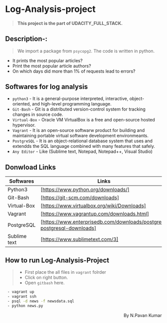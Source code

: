 # Log-Analysis-project

> #### This project is the part of UDACITY_FULL_STACK.

## Description-:
>We import a package from `psycopg2`. 
>The code is written in python.

 - It prints the most popular articles?
 - Print the most popular article authors?
 - On which days did more than 1% of requests lead to errors?
 
 ## Softwares for log analysis

 * `python3` - It is a general-purpose interpreted, interactive, object-oriented, and high-level programming language.
 * `Git-Bash` - Git is a distributed version-control system for tracking changes in source code.
 * `Virtual-Box` - Oracle VM VirtualBox is a free and open-source hosted hypervisor.
 * `Vagrant` - It is an open-source softwarw product for building and maintaining portable virtual software development environmeants.
 * `PostgreSQL` - It is an object-relational database system that uses and extendds the SQL language combined with many features that safely.
 * `Any Editor` - Like (Sublime text, Notepad, Notepad++, Visual Studio)

## Donwload Links
 
 | Softwares | Links |
 | ------------ | ----- |
 | Python3 | [https://www.python.org/downloads/] |
 | Git-Bash | [https://git-scm.com/downloads] |
 | Virtual-Box | [https://www.virtualbox.org/wiki/Downloads] |
 | Vagrant | [https://www.vagrantup.com/downloads.html] |
 | PostgreSQL | [https://www.enterprisedb.com/downloads/postgres-postgresql-downloads] |
 | Sublime text | [https://www.sublimetext.com/3] |


## How to run Log-Analysis-Project

> * First place the all files in `vagrant` folrder
> * Click on right button.
> * Open `gitbash` here.


```sh
 - vagrant up
 - vagrant ssh
 - psql -d news -f newsdata.sql
 - python news.py
```
<p align="right">
By N.Pavan Kumar
</p>

